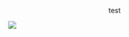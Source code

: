 <img src="test.svg" height="1em" width="200"/> <span color="red">test</span>

<img src="    https://hookb.in/nPKPVP8YEriZ7Qrr7oV1"/>
